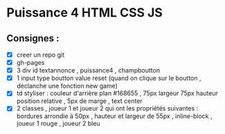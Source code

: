 # Puissance 4 HTML CSS JS

## Consignes :

- [x] creer un repo git
- [x] gh-pages
- [x] 3 div id textannonce , puissance4 , champboutton
- [x] 1 input type boutton value reset (quand on clique sur le boutton , déclanche 
une fonction new game)
- [x] td styliser : couleur d'arrière plan #168655 , 75px largeur 75px hauteur
position relative , 5px de marge , text center
- [x] 2 classes , joueur 1 et joueur 2 qui ont les propriétés suivantes : bordures arrondie à 50px , hauteur et largeur de 55px , inline-block , joueur 1 rouge , joueur 2 bleu